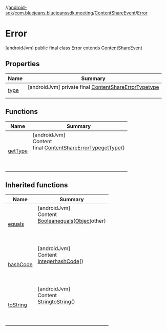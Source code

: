 //[android-sdk](../../../../index.md)/[com.bluejeans.bluejeanssdk.meeting](../../index.md)/[ContentShareEvent](../index.md)/[Error](index.md)



# Error  
 [androidJvm] public final class [Error](index.md) extends [ContentShareEvent](../index.md)   


## Properties  
  
|  Name |  Summary | 
|---|---|
| <a name="com.bluejeans.bluejeanssdk.meeting/ContentShareEvent.Error/type/#/PointingToDeclaration/"></a>[type](index.md#1109090227%2FProperties%2F-435046686)| <a name="com.bluejeans.bluejeanssdk.meeting/ContentShareEvent.Error/type/#/PointingToDeclaration/"></a> [androidJvm] private final [ContentShareErrorType](../../-content-share-error-type/index.md)[type](index.md#1109090227%2FProperties%2F-435046686)  <br>   <br>|


## Functions  
  
|  Name |  Summary | 
|---|---|
| <a name="com.bluejeans.bluejeanssdk.meeting/ContentShareEvent.Error/getType/#/PointingToDeclaration/"></a>[getType](get-type.md)| <a name="com.bluejeans.bluejeanssdk.meeting/ContentShareEvent.Error/getType/#/PointingToDeclaration/"></a>[androidJvm]  <br>Content  <br>final [ContentShareErrorType](../../-content-share-error-type/index.md)[getType](get-type.md)()  <br>  <br><br><br>|


## Inherited functions  
  
|  Name |  Summary | 
|---|---|
| <a name="kotlin/ContentShareEvent.Error/equals/#kotlin.Any?/PointingToDeclaration/"></a>[equals](index.md#875541043%2FFunctions%2F-435046686)| <a name="kotlin/ContentShareEvent.Error/equals/#kotlin.Any?/PointingToDeclaration/"></a>[androidJvm]  <br>Content  <br>[Boolean](https://developer.android.com/reference/kotlin/java/lang/Boolean.html)[equals](index.md#875541043%2FFunctions%2F-435046686)([Object](https://developer.android.com/reference/kotlin/java/lang/Object.html)other)  <br>  <br><br><br>|
| <a name="kotlin/ContentShareEvent.Error/hashCode/#/PointingToDeclaration/"></a>[hashCode](index.md#-1510956717%2FFunctions%2F-435046686)| <a name="kotlin/ContentShareEvent.Error/hashCode/#/PointingToDeclaration/"></a>[androidJvm]  <br>Content  <br>[Integer](https://developer.android.com/reference/kotlin/java/lang/Integer.html)[hashCode](index.md#-1510956717%2FFunctions%2F-435046686)()  <br>  <br><br><br>|
| <a name="kotlin/ContentShareEvent.Error/toString/#/PointingToDeclaration/"></a>[toString](index.md#-1689122782%2FFunctions%2F-435046686)| <a name="kotlin/ContentShareEvent.Error/toString/#/PointingToDeclaration/"></a>[androidJvm]  <br>Content  <br>[String](https://developer.android.com/reference/kotlin/java/lang/String.html)[toString](index.md#-1689122782%2FFunctions%2F-435046686)()  <br>  <br><br><br>|

